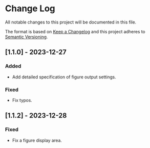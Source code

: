 # Change Log
All notable changes to this project will be documented in this file.

The format is based on [Keep a Changelog](http://keepachangelog.com/)
and this project adheres to [Semantic Versioning](http://semver.org/).

## [1.1.0] - 2023-12-27
### Added
- Add detailed specification of figure output settings.
### Fixed
- Fix typos.

## [1.1.2] - 2023-12-28
### Fixed
- Fix a figure display area.
